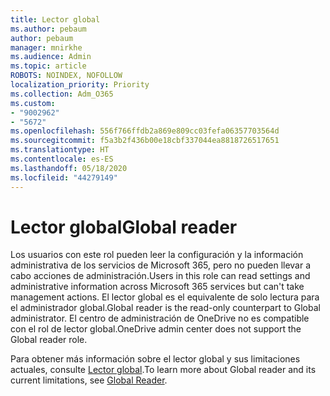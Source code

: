 ```yaml
---
title: Lector global
ms.author: pebaum
author: pebaum
manager: mnirkhe
ms.audience: Admin
ms.topic: article
ROBOTS: NOINDEX, NOFOLLOW
localization_priority: Priority
ms.collection: Adm_O365
ms.custom:
- "9002962"
- "5672"
ms.openlocfilehash: 556f766ffdb2a869e809cc03fefa06357703564d
ms.sourcegitcommit: f5a3b2f436b00e18cbf337044ea8818726517651
ms.translationtype: HT
ms.contentlocale: es-ES
ms.lasthandoff: 05/18/2020
ms.locfileid: "44279149"
---
```

# <a name="global-reader"></a><span data-ttu-id="d3466-102">Lector global</span><span class="sxs-lookup"><span data-stu-id="d3466-102">Global reader</span></span>

<span data-ttu-id="d3466-103">Los usuarios con este rol pueden leer la configuración y la información administrativa de los servicios de Microsoft 365, pero no pueden llevar a cabo acciones de administración.</span><span class="sxs-lookup"><span data-stu-id="d3466-103">Users in this role can read settings and administrative information across Microsoft 365 services but can't take management actions.</span></span> <span data-ttu-id="d3466-104">El lector global es el equivalente de solo lectura para el administrador global.</span><span class="sxs-lookup"><span data-stu-id="d3466-104">Global reader is the read-only counterpart to Global administrator.</span></span>
<span data-ttu-id="d3466-105">El centro de administración de OneDrive no es compatible con el rol de lector global.</span><span class="sxs-lookup"><span data-stu-id="d3466-105">OneDrive admin center does not support the Global reader role.</span></span>

<span data-ttu-id="d3466-106">Para obtener más información sobre el lector global y sus limitaciones actuales, consulte [Lector global](https://docs.microsoft.com/azure/active-directory/users-groups-roles/directory-assign-admin-roles#global-reader).</span><span class="sxs-lookup"><span data-stu-id="d3466-106">To learn more about Global reader and its current limitations, see [Global Reader](https://docs.microsoft.com/azure/active-directory/users-groups-roles/directory-assign-admin-roles#global-reader).</span></span>
